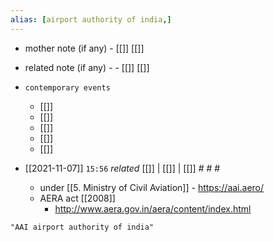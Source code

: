 ```yaml
---
alias: [airport authority of india,]
---
```

- mother note (if any)
		- [[]] [[]]
- related note (if any) -
		- [[]] [[]]
- `contemporary events`
	- [[]]
	- [[]]
	- [[]]
	- [[]]
	- [[]]

- [[2021-11-07]]  `15:56` _related_ [[]] | [[]] | [[]] # # #
	- under [[5. Ministry of Civil Aviation]] - https://aai.aero/
	- AERA act [[2008]]
		- http://www.aera.gov.in/aera/content/index.html

```query
"AAI airport authority of india"
```